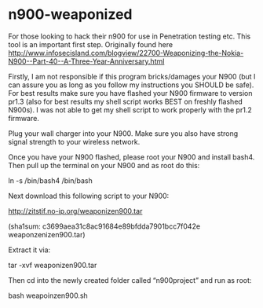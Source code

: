 n900-weaponized
===============

For those looking to hack their n900 for use in Penetration testing etc. This tool is an important first step.  Originally found here http://www.infosecisland.com/blogview/22700-Weaponizing-the-Nokia-N900--Part-40--A-Three-Year-Anniversary.html

Firstly, I am not responsible if this program bricks/damages your N900 (but I can assure you as long as you follow my instructions you SHOULD be safe). For best results make sure you have flashed your N900 firmware to version pr1.3 (also for best results my shell script works BEST on freshly flashed N900s). I was not able to get my shell script to work properly with the pr1.2 firmware.

Plug your wall charger into your N900. Make sure you also have strong signal strength to your wireless network.

Once you have your N900 flashed, please root your N900 and install bash4. Then pull up the terminal on your N900 and as root do this:

ln -s /bin/bash4 /bin/bash

Next download this following script to your N900:

http://zitstif.no-ip.org/weaponizen900.tar

(sha1sum: c3699aea31c8ac91684e89bfdda7901bcc7f042e  weaponzenizen900.tar)

Extract it via:

tar -xvf weaponizen900.tar

Then cd into the newly created folder called “n900project” and run as root:

bash weapoinzen900.sh
